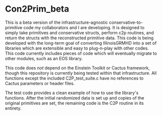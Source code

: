 # Con2Prim_beta
This is a beta version of the infrastructure-agnostic conservative-to-primitive code
my collaborators and I are developing. It is designed to simply take primitives and
conservative structs, perform c2p routines, and return the structs with the reconstructed
primitive data. This code is being developed with the long-term goal of converting
IllinoisGRMHD into a set of libraries which are extensible and easy to plug-n-play
with other codes. This code currently includes pieces of code which will eventually
migrate to other modules, such as an EOS library.

This code does *not* depend on the Einstein Toolkit or Cactus framework, though this
repository is currently being tested within that infrastructure. All functions except
the included C2P_test_suite.c have no references to Cactus parameters or header files.

The test code provides a clean example of how to use the library's functions. After
the initial randomized data is set up and copies of the original primitives are set,
the remaining code is the C2P routine in its entirety.
